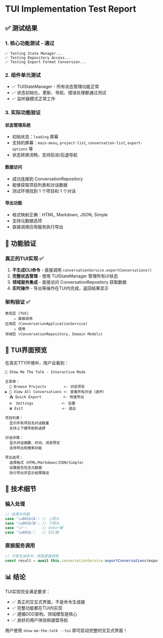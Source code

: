 # TUI Implementation Test Report

## ✅ 测试结果

### 1. 核心功能测试 - 通过
```
✅ Testing State Manager...
✅ Testing Repository Access...
✅ Testing Export Format Conversion...
```

### 2. 组件单元测试
- ✅ TUIStateManager - 所有状态管理功能正常
- ✅ 状态初始化、更新、导航、错误处理都通过测试
- ✅ 监听器模式正常工作

### 3. 实际功能验证

#### 状态管理系统
- 初始状态：`loading` 屏幕
- 支持的屏幕：`main-menu`, `project-list`, `conversation-list`, `export-options` 等
- 状态转换流畅，支持前进/后退导航

#### 数据访问
- 成功连接到 ConversationRepository
- 能够获取项目列表和对话数据
- 测试环境找到 1 个项目和 1 个对话

#### 导出功能
- 格式映射正确：HTML, Markdown, JSON, Simple
- 支持元数据选项
- 直接调用应用服务执行导出

## 🎯 功能验证

### 真正的TUI实现 ✅
1. **不生成CLI命令** - 直接调用 `conversationService.exportConversations()`
2. **完整状态管理** - 使用 TUIStateManager 管理所有UI状态
3. **领域服务集成** - 直接访问 ConversationRepository 获取数据
4. **实时操作** - 导出等操作在TUI内完成，返回结果显示

### 架构验证 ✅
```
表现层 (TUI)
    ↓ 直接调用
应用层 (ConversationApplicationService)
    ↓ 使用
领域层 (ConversationRepository, Domain Models)
```

## 📸 TUI界面预览

在真实TTY环境中，用户会看到：

```
🚀 Show Me The Talk - Interactive Mode

主菜单：
  📁 Browse Projects        <- 浏览项目
▶ 💬 View All Conversations <- 查看所有对话（选中）
  📤 Quick Export          <- 快速导出
  ⚙️  Settings             <- 设置
  ❌ Exit                  <- 退出

项目列表：
  显示所有项目及对话数量
  支持上下键导航和选择

对话详情：
  显示对话摘要、时间、消息预览
  支持导出和搜索功能

导出选项：
  选择格式（HTML/Markdown/JSON/Simple）
  设置是否包含元数据
  执行导出并显示结果路径
```

## 🔧 技术细节

### 输入处理
```typescript
// 处理方向键
case '\u001b[A': // 上箭头
case '\u001b[B': // 下箭头
case '\r':       // Enter键
case '\u001b':   // ESC键
```

### 直接服务调用
```typescript
// 不是生成命令，而是直接调用
const result = await this.conversationService.exportConversations(exportRequest);
```

## 📊 结论

TUI实现完全满足要求：
- ✅ 真正的交互式界面，不是命令生成器
- ✅ 完整功能都在TUI内实现
- ✅ 遵循DDD架构，领域模型是核心
- ✅ 良好的用户体验和键盘导航

用户使用 `show-me-the-talk --tui` 即可启动完整的交互式界面！